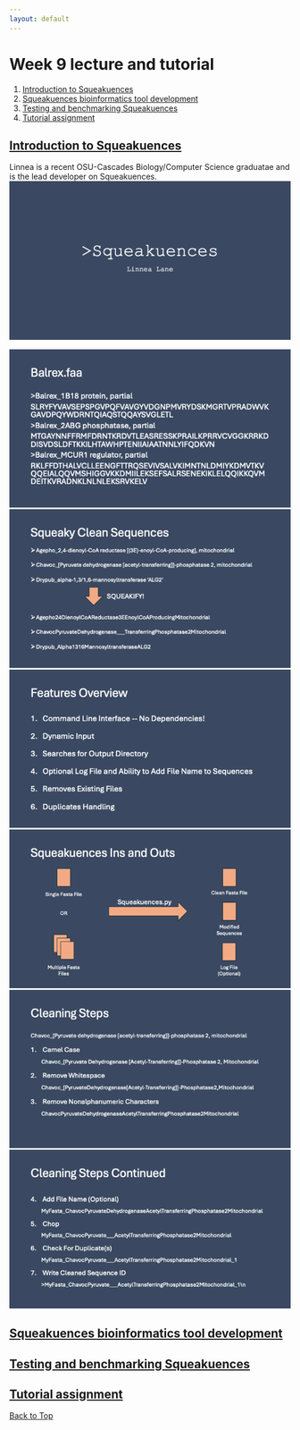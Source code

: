 ```yaml
---
layout: default
---
```


<a name="top"></a>


# Week 9 lecture and tutorial
1. [Introduction to Squeakuences](#intro)
2. [Squeakuences bioinformatics tool development](#tool)
3. [Testing and benchmarking Squeakuences](#test)
5. [Tutorial assignment](#tut)
    

## <ins>**Introduction to Squeakuences**</ins> <a name="intro"></a>
Linnea is a recent OSU-Cascades Biology/Computer Science graduatae and is the lead developer on Squeakuences.
![squeak01](/Images/Week09/squeak01.png)

![squeak01](/Images/Week09/squeak02.png)
![squeak01](/Images/Week09/squeak03.png)
![squeak01](/Images/Week09/squeak04.png)
![squeak01](/Images/Week09/squeak05.png)
![squeak01](/Images/Week09/squeak06.png)
![squeak01](/Images/Week09/squeak07.png)

## <ins>**Squeakuences bioinformatics tool development**</ins> <a name="tool"></a>

## <ins>**Testing and benchmarking Squeakuences**</ins> <a name="test"></a>

## <ins>**Tutorial assignment**</ins> <a name="tool"></a>








[Back to Top](#top)

